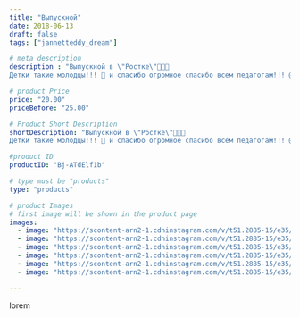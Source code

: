 ```yaml
---
title: "Выпускной"
date: 2018-06-13
draft: false
tags: ["jannetteddy_dream"]

# meta description
description : "Выпускной в \"Ростке\"🎈🎊🎉
Детки такие молодцы!!! 👏 и спасибо огромное спасибо всем педагогам!!! @rostokmv #любимыйсынок"

# product Price
price: "20.00"
priceBefore: "25.00"

# Product Short Description
shortDescription: "Выпускной в \"Ростке\"🎈🎊🎉
Детки такие молодцы!!! 👏 и спасибо огромное спасибо всем педагогам!!! @rostokmv #любимыйсынок"

#product ID
productID: "Bj-ATdElf1b"

# type must be "products"
type: "products"

# product Images
# first image will be shown in the product page
images:
  - image: "https://scontent-arn2-1.cdninstagram.com/v/t51.2885-15/e35/33860239_348581249002755_1717239417996836864_n.jpg?_nc_ht=scontent-arn2-1.cdninstagram.com&_nc_cat=103&_nc_ohc=CLflmI0GMuMAX-u5--0&se=7&tp=1&oh=4acc4b63eb6d4235530b7d764300c07c&oe=605D2400&ig_cache_key=MTgwMDg3NzE3MDgxNjM2NDUzMg%3D%3D.2"
  - image: "https://scontent-arn2-1.cdninstagram.com/v/t51.2885-15/e35/34492803_316369038899973_8844719027025608704_n.jpg?_nc_ht=scontent-arn2-1.cdninstagram.com&_nc_cat=109&_nc_ohc=EUchNyt0orEAX816Blb&se=7&tp=1&oh=6ca18a279b7497bbec2d49371b174e6f&oe=605BC875&ig_cache_key=MTgwMDg3NzE5ODA5NjA0NTQ0Nw%3D%3D.2"
  - image: "https://scontent-arn2-1.cdninstagram.com/v/t51.2885-15/e35/34404240_404641393279331_3778526289296621568_n.jpg?_nc_ht=scontent-arn2-1.cdninstagram.com&_nc_cat=111&_nc_ohc=ruFDCrTssHsAX-QgqQ4&se=7&tp=1&oh=f4545e9cacde7f4e54598a4681189bb2&oe=605DA88E&ig_cache_key=MTgwMDg3NzIwMzI5Njg4NTI1Mw%3D%3D.2"
  - image: "https://scontent-arn2-1.cdninstagram.com/v/t51.2885-15/e35/34669989_2004576649871190_5850005027795501056_n.jpg?_nc_ht=scontent-arn2-1.cdninstagram.com&_nc_cat=106&_nc_ohc=Qt1xM7yyWrMAX8l1_KU&se=7&tp=1&oh=71929bc2e2f0e820ebb87ed8ba122f7d&oe=605BF83A&ig_cache_key=MTgwMDg3NzM2OTUwODkxMjU1Mg%3D%3D.2"
  - image: "https://scontent-arn2-1.cdninstagram.com/v/t51.2885-15/e35/33992156_225607774837333_7334302384778117120_n.jpg?_nc_ht=scontent-arn2-1.cdninstagram.com&_nc_cat=101&_nc_ohc=tGXA2EfApzUAX-G9RXg&se=7&tp=1&oh=a1ba04ebd8d94629eff4e374e52ce5f4&oe=6059E060&ig_cache_key=MTgwMDg3NzU0OTc4MDE0OTI3MA%3D%3D.2"
  - image: "https://scontent-arn2-1.cdninstagram.com/v/t51.2885-15/e35/33813877_646865748985492_3834175068154363904_n.jpg?_nc_ht=scontent-arn2-1.cdninstagram.com&_nc_cat=104&_nc_ohc=njqOtPQnsMYAX-LPfJZ&se=7&tp=1&oh=63e64d685f5b4c0411321cf2ac4cb948&oe=605A3111&ig_cache_key=MTgwMDg3NzU3MzE1OTAwNzQ1NQ%3D%3D.2"

---
```

lorem
